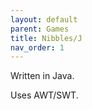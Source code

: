 ```yaml
---
layout: default
parent: Games
title: Nibbles/J
nav_order: 1
---
```


Written in Java.

Uses AWT/SWT.

